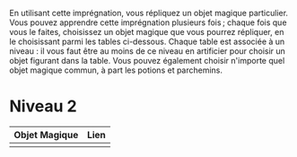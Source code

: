 En utilisant cette imprégnation, vous répliquez un objet magique particulier. Vous pouvez apprendre cette imprégnation plusieurs fois ; chaque fois que vous le faites, choisissez un objet magique que vous pourrez répliquer, en le choisissant parmi les tables ci-dessous. Chaque table est associée à un niveau : il vous faut être au moins de ce niveau en artificier pour choisir un objet figurant dans la table. Vous pouvez également choisir n'importe quel objet magique commun, à part les potions et parchemins.

# Niveau 2

| Objet Magique | Lien |
| ------------- | ---- |
|               |      |